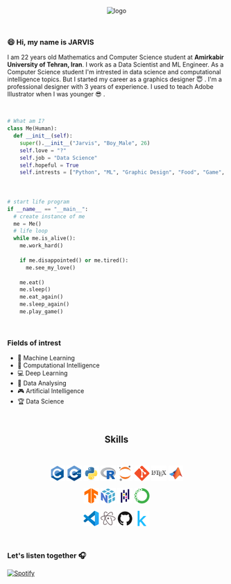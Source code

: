 <p align="center">
  <img src="main.gif" alt="logo" width="450" />
</p>

<br />

### :smile: Hi, my name is JARVIS

I am 22 years old Mathematics and Computer Science student at **Amirkabir University of Tehran, Iran**.
I work as a Data Scientist and ML Engineer. As a Computer Science student I'm intrested in data science 
and computational intelligence topics. But I started my career as a graphics designer :innocent: . 
I'm a professional designer with 3 years of experience.
I used to teach Adobe Illustrator when I was younger :sunglasses: .<br />

<br />

```python
# What am I?
class Me(Human):
  def __init__(self):
    super().__init__("Jarvis", "Boy_Male", 26)
    self.love = "?"
    self.job = "Data Science" 
    self.hopeful = True
    self.intrests = ["Python", "ML", "Graphic Design", "Food", "Game", "A.I", "Books", "Movies", "Music"]



# start life program
if __name__ == "__main__":
  # create instance of me
  me = Me()
  # life loop
  while me.is_alive():
    me.work_hard()
    
    if me.disappointed() or me.tired():
      me.see_my_love()
    
    me.eat()
    me.sleep()
    me.eat_again()
    me.sleep_again()
    me.play_game()

```

<br />

### Fields of intrest

- :baby: Machine Learning
- :brain: Computational Intelligence
- :computer: Deep Learning
- :abacus: Data Analysing
- :video_game: Artificial Intelligence
- :trophy: Data Science

<br />

<h2 align="center">
  Skills
</h2>

<br />

<p align="center">

<img src="https://github.com/devicons/devicon/blob/master/icons/c/c-original.svg" width="35" alt="c" />
<img src="https://github.com/devicons/devicon/blob/master/icons/cplusplus/cplusplus-original.svg" width="35" alt="cpp" />
<img src="https://github.com/devicons/devicon/blob/master/icons/python/python-original.svg" width="35" alt="python" />
<img src="https://github.com/devicons/devicon/blob/master/icons/r/r-original.svg" width="35" alt="r" />
<img src="https://github.com/devicons/devicon/blob/master/icons/jupyter/jupyter-original.svg" width="35" alt="juptyer" />
<img src="https://github.com/devicons/devicon/blob/master/icons/git/git-original.svg" width="35" alt="git" />
<img src="https://github.com/devicons/devicon/blob/master/icons/latex/latex-original.svg" width="35" alt="latex" />
<img src="https://github.com/devicons/devicon/blob/master/icons/matlab/matlab-original.svg" width="35" alt="matlab" />

</p>

<p align="center">

<img src="https://github.com/devicons/devicon/blob/master/icons/tensorflow/tensorflow-original.svg" width="35" alt="tensorflow" />
<img src="https://github.com/devicons/devicon/blob/master/icons/numpy/numpy-original.svg" width="35" alt="numpy" />
<img src="https://github.com/devicons/devicon/blob/master/icons/pandas/pandas-original.svg" width="35" alt="pandas" />
<img src="https://github.com/devicons/devicon/blob/master/icons/anaconda/anaconda-original.svg" width="35" alt="anaconda" />

</p>

<p align="center">

<img src="https://github.com/devicons/devicon/blob/master/icons/vscode/vscode-original.svg" width="35" alt="vscode" />
<img src="https://github.com/devicons/devicon/blob/master/icons/atom/atom-original.svg" width="35" alt="atom" />
<img src="https://github.com/devicons/devicon/blob/master/icons/github/github-original.svg" width="35" alt="github" />
<img src="https://github.com/devicons/devicon/blob/master/icons/kaggle/kaggle-original.svg" width="35" alt="kaggle" />

</p>

<br />

### Let's listen together 🎧

[![Spotify](https://github-readme-remake.vercel.app/api/spotify)](https://open.spotify.com/user/jarvis-ai)
